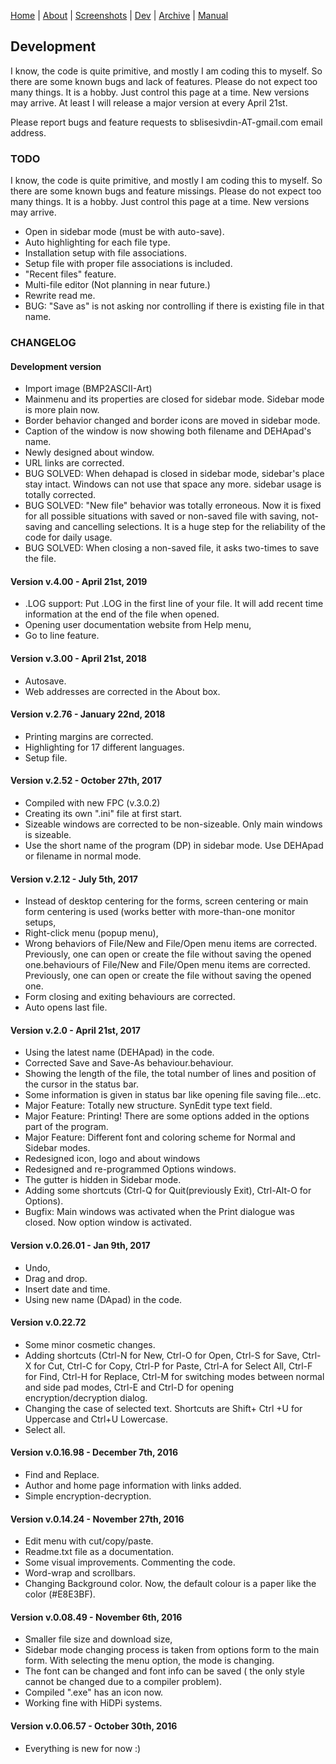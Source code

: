 [Home](index.md) | [About](about.md) | [Screenshots](screenshots.md) | [Dev](development.md) | [Archive](archive.md) | [Manual](user_manual.md) 

## Development

I know, the code is quite primitive, and mostly I am coding this to myself. So there are some known bugs and lack of features. Please do not expect too many things. It is a hobby. Just control this page at a time. New versions may arrive. At least I will release a major version at every April 21st.

Please report bugs and feature requests to sblisesivdin-AT-gmail.com email address.

### TODO 

I know, the code is quite primitive, and mostly I am coding this to myself. So there are some known bugs and feature missings. Please do not expect too many things. It is a hobby. Just control this page at a time. New versions may arrive. 


* Open in sidebar mode (must be with auto-save).
* Auto highlighting for each file type.
* Installation setup with file associations.
* Setup file with proper file associations is included.
* "Recent files" feature.
* Multi-file editor (Not planning in near future.)
* Rewrite read me.
* BUG: "Save as" is not asking nor controlling if there is existing file in that name. 


### CHANGELOG

#### Development version
* Import image (BMP2ASCII-Art)
* Mainmenu and its properties are closed for sidebar mode. Sidebar mode is more plain now.
* Border behavior changed and border icons are moved in sidebar mode.
* Caption of the window is now showing both filename and DEHApad's name.
* Newly designed about window.
* URL links are corrected.
* BUG SOLVED: When dehapad is closed in sidebar mode, sidebar's place stay intact. Windows can not use that space any more. sidebar usage is totally corrected.
* BUG SOLVED: "New file" behavior was totally erroneous. Now it is fixed for all possible situations with saved or non-saved file with saving, not-saving and cancelling selections.  It is a huge step for the reliability of the code for daily usage.
* BUG SOLVED: When closing a non-saved file, it asks two-times to save the file.

#### Version v.4.00 - April 21st, 2019
* .LOG support: Put .LOG in the first line of your file. It will add recent time information at the end of the file when opened.
* Opening user documentation website from Help menu,
* Go to line feature.

#### Version v.3.00 - April 21st, 2018
* Autosave.
* Web addresses are corrected in the About box.

#### Version v.2.76 - January 22nd, 2018
* Printing margins are corrected.
* Highlighting for 17 different languages.
* Setup file.

#### Version v.2.52 - October 27th, 2017
* Compiled with new FPC (v.3.0.2)
* Creating its own ".ini" file at first start. 
* Sizeable windows are corrected to be non-sizeable. Only main windows is sizeable.
* Use the short name of the program (DP) in sidebar mode. Use DEHApad or filename in normal mode.

#### Version v.2.12 - July 5th, 2017
* Instead of desktop centering for the forms, screen centering or main form centering is used (works better with more-than-one monitor setups,
* Right-click menu (popup menu),
* Wrong behaviors of File/New and File/Open menu items are corrected. Previously, one can open or create the file without saving the opened one.behaviours of File/New and File/Open menu items are corrected. Previously, one can open or create the file without saving the opened one.
* Form closing and exiting behaviours are corrected.
* Auto opens last file. 

#### Version v.2.0 - April 21st, 2017
* Using the latest name (DEHApad) in the code.
* Corrected Save and Save-As behaviour.behaviour.
* Showing the length of the file, the total number of lines and position of the cursor in the status bar.
* Some information is given in status bar like opening file saving file...etc.
* Major Feature: Totally new structure. SynEdit type text field.
* Major Feature: Printing! There are some options added in the options part of the program.
* Major Feature: Different font and coloring scheme for Normal and Sidebar modes.
* Redesigned icon, logo and about windows 
* Redesigned and re-programmed Options windows.
* The gutter is hidden in Sidebar mode.
* Adding some shortcuts (Ctrl-Q for Quit(previously Exit), Ctrl-Alt-O for Options).
* Bugfix: Main windows was activated when the Print dialogue was closed. Now option window is activated.

#### Version v.0.26.01 - Jan 9th, 2017
* Undo,
* Drag and drop.
* Insert date and time.
* Using new name (DApad) in the code.

#### Version v.0.22.72
* Some minor cosmetic changes.
* Adding shortcuts (Ctrl-N for New, Ctrl-O for Open, Ctrl-S for Save, Ctrl-X for Cut, Ctrl-C for Copy, Ctrl-P for Paste, Ctrl-A for Select All, Ctrl-F for Find, Ctrl-H for Replace, Ctrl-M for switching modes between normal and side pad modes, Ctrl-E and Ctrl-D for opening encryption/decryption dialog.
* Changing the case of selected text. Shortcuts are Shift+ Ctrl +U for Uppercase and Ctrl+U Lowercase.
* Select all.

#### Version v.0.16.98 - December 7th, 2016
* Find and Replace.
* Author and home page information with links added.
* Simple encryption-decryption.

#### Version v.0.14.24 - November 27th, 2016
* Edit menu with cut/copy/paste.
* Readme.txt file as a documentation.
* Some visual improvements. Commenting the code.
* Word-wrap and scrollbars.
* Changing Background color. Now, the default colour is a paper like the color (#E8E3BF). 

#### Version v.0.08.49 - November 6th, 2016
* Smaller file size and download size, 
* Sidebar mode changing process is taken from options form to the main form. With selecting the menu option, the mode is changing. 
* The font can be changed and font info can be saved ( the only style cannot be changed due to a compiler problem). 
* Compiled ".exe" has an icon now. 
* Working fine with HiDPi systems. 

#### Version v.0.06.57 - October 30th, 2016
* Everything is new for now :) 
